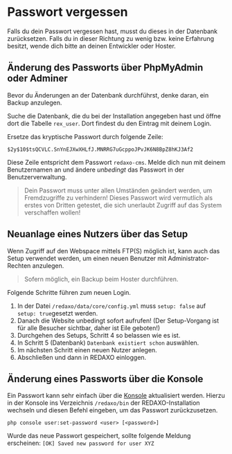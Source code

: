 # Passwort vergessen

Falls du dein Passwort vergessen hast, musst du dieses in der Datenbank zurücksetzen. Falls du in dieser Richtung zu wenig bzw. keine Erfahrung besitzt, wende dich bitte an deinen Entwickler oder Hoster.

## Änderung des Passworts über PhpMyAdmin oder Adminer

Bevor du Änderungen an der Datenbank durchführst, denke daran, ein Backup anzulegen.

Suche die Datenbank, die du bei der Installation angegeben hast und öffne dort die Tabelle `rex_user`. Dort findest du den Eintrag mit deinem Login.

Ersetze das kryptische Passwort durch folgende Zeile:

```sha
$2y$10$tsQCVLC.SnYnEJXwXHLfJ.MNRRG7uGcppoJPvJK6N8BpZ8hKJ3Af2
```

Diese Zeile entspricht dem Passwort `redaxo-cms`. Melde dich nun mit deinem Benutzernamen an und ändere *unbedingt* das Passwort in der Benutzerverwaltung.

> Dein Passwort muss unter allen Umständen geändert werden, um Fremdzugriffe zu verhindern! Dieses Passwort wird vermutlich als erstes von Dritten getestet, die sich unerlaubt Zugriff auf das System verschaffen wollen!

## Neuanlage eines Nutzers über das Setup

Wenn Zugriff auf den Webspace mittels FTP(S) möglich ist, kann auch das Setup verwendet werden, um einen neuen Benutzer mit Administrator-Rechten anzulegen.

> Sofern möglich, ein Backup beim Hoster durchführen.

Folgende Schritte führen zum neuen Login.

1. In der Datei `/redaxo/data/core/config.yml` muss `setup: false` auf `setup: true`gesetzt werden. 
2. Danach die Website unbedingt sofort aufrufen! (Der Setup-Vorgang ist für alle Besucher sichtbar, daher ist Eile geboten!)
3. Durchgehen des Setups, Schritt 4 so belassen wie es ist.
4. In Schritt 5 (Datenbank) `Datenbank existiert schon` auswählen.
5. Im nächsten Schritt einen neuen Nutzer anlegen.
6. Abschließen und dann in REDAXO einloggen. 


## Änderung eines Passworts über die Konsole

Ein Passwort kann sehr einfach über die [Konsole](/{{path}}/{{version}}/console) aktualisiert werden. Hierzu in der Konsole ins Verzeichnis `/redaxo/bin` der REDAXO-Installation wechseln und diesen Befehl eingeben, um das Passwort zurückzusetzen.

```console
php console user:set-password <user> [<password>]
```

Wurde das neue Passwort gespeichert, sollte folgende Meldung erscheinen: `[OK] Saved new password for user XYZ`
